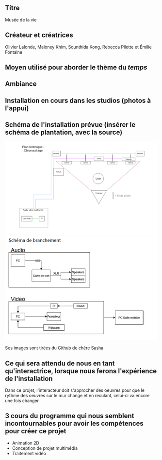 ## Titre 

Musée de la vie

## Créateur et créatrices

Olivier Lalonde, Maloney Khim, Sounthida Kong, Rebecca Pilotte et Émilie Fontaine  

## Moyen utilisé pour aborder le thème du *temps* 

## Ambiance

## Installation en cours dans les studios (photos à l'appui)

## Schéma de l'installation prévue (insérer le schéma de plantation, avec la source)
![image du schémas du musée de la vie](medias/schemas/chronaufrage1.png)
![image du schémas de branchement du musée de la vie](medias/schemas/chronaufrage2.png)

Ses images sont tirées du Github de chère Sasha
## Ce qui sera attendu de nous en tant qu'interactrice, lorsque nous ferons l'expérience de l'installation
Dans ce projet, l'interacteur doit s'approcher des oeuvres pour que le rythme des oeuvres sur le mur change et en reculant, celui-ci va encore une fois changer.

## 3 cours du programme qui nous semblent incontournables pour avoir les compétences pour créer ce projet 
 - Animation 2D
 - Conception de projet multimédia
 - Traitement vidéo
